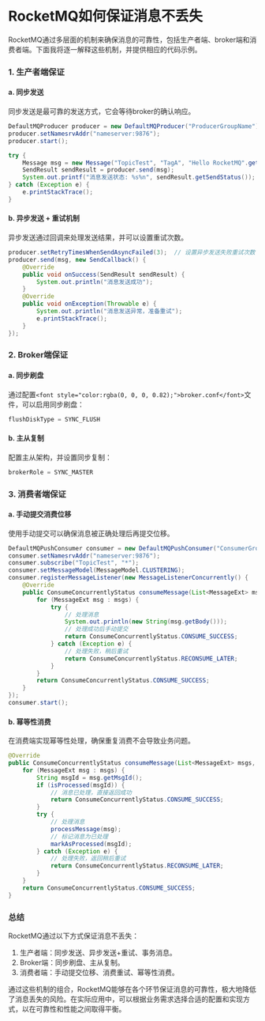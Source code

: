 # RocketMQ如何保证消息不丢失

<font style="color:rgba(0, 0, 0, 0.82);">RocketMQ通过多层面的机制来确保消息的可靠性，包括生产者端、broker端和消费者端。下面我将逐一解释这些机制，并提供相应的代码示例。</font>

### <font style="color:rgba(0, 0, 0, 0.82);">1. 生产者端保证</font>
#### <font style="color:rgba(0, 0, 0, 0.82);">a. 同步发送</font>
<font style="color:rgba(0, 0, 0, 0.82);">同步发送是最可靠的发送方式，它会等待broker的确认响应。</font>

```java
DefaultMQProducer producer = new DefaultMQProducer("ProducerGroupName");  
producer.setNamesrvAddr("nameserver:9876");  
producer.start();  

try {  
    Message msg = new Message("TopicTest", "TagA", "Hello RocketMQ".getBytes(RemotingHelper.DEFAULT_CHARSET));  
    SendResult sendResult = producer.send(msg);  
    System.out.printf("消息发送状态: %s%n", sendResult.getSendStatus());  
} catch (Exception e) {  
    e.printStackTrace();  
}
```

#### <font style="color:rgba(0, 0, 0, 0.82);">b. 异步发送 + 重试机制</font>
<font style="color:rgba(0, 0, 0, 0.82);">异步发送通过回调来处理发送结果，并可以设置重试次数。</font>

```java
producer.setRetryTimesWhenSendAsyncFailed(3);  // 设置异步发送失败重试次数  
producer.send(msg, new SendCallback() {  
    @Override  
    public void onSuccess(SendResult sendResult) {  
        System.out.println("消息发送成功");  
    }  
    @Override  
    public void onException(Throwable e) {  
        System.out.println("消息发送异常，准备重试");  
        e.printStackTrace();  
    }  
});
```

### <font style="color:rgba(0, 0, 0, 0.82);">2. Broker端保证</font>
#### <font style="color:rgba(0, 0, 0, 0.82);">a. 同步刷盘</font>
<font style="color:rgba(0, 0, 0, 0.82);">通过配置</font>`<font style="color:rgba(0, 0, 0, 0.82);">broker.conf</font>`<font style="color:rgba(0, 0, 0, 0.82);">文件，可以启用同步刷盘：</font>

```java
flushDiskType = SYNC_FLUSH
```

#### <font style="color:rgba(0, 0, 0, 0.82);">b. 主从复制</font>
<font style="color:rgba(0, 0, 0, 0.82);">配置主从架构，并设置同步复制：</font>

```java
brokerRole = SYNC_MASTER  
```

### <font style="color:rgba(0, 0, 0, 0.82);">3. 消费者端保证</font>
#### <font style="color:rgba(0, 0, 0, 0.82);">a. 手动提交消费位移</font>
<font style="color:rgba(0, 0, 0, 0.82);">使用手动提交可以确保消息被正确处理后再提交位移。</font>

```java
DefaultMQPushConsumer consumer = new DefaultMQPushConsumer("ConsumerGroupName");  
consumer.setNamesrvAddr("nameserver:9876");  
consumer.subscribe("TopicTest", "*");  
consumer.setMessageModel(MessageModel.CLUSTERING);  
consumer.registerMessageListener(new MessageListenerConcurrently() {  
    @Override  
    public ConsumeConcurrentlyStatus consumeMessage(List<MessageExt> msgs, ConsumeConcurrentlyContext context) {  
        for (MessageExt msg : msgs) {  
            try {  
                // 处理消息  
                System.out.println(new String(msg.getBody()));  
                // 处理成功后手动提交  
                return ConsumeConcurrentlyStatus.CONSUME_SUCCESS;  
            } catch (Exception e) {  
                // 处理失败，稍后重试  
                return ConsumeConcurrentlyStatus.RECONSUME_LATER;  
            }  
        }  
        return ConsumeConcurrentlyStatus.CONSUME_SUCCESS;  
    }  
});  
consumer.start();
```

#### <font style="color:rgba(0, 0, 0, 0.82);">b. 幂等性消费</font>
<font style="color:rgba(0, 0, 0, 0.82);">在消费端实现幂等性处理，确保重复消费不会导致业务问题。</font>

```java
@Override  
public ConsumeConcurrentlyStatus consumeMessage(List<MessageExt> msgs, ConsumeConcurrentlyContext context) {  
    for (MessageExt msg : msgs) {  
        String msgId = msg.getMsgId();  
        if (isProcessed(msgId)) {  
            // 消息已处理，直接返回成功  
            return ConsumeConcurrentlyStatus.CONSUME_SUCCESS;  
        }  
        try {  
            // 处理消息  
            processMessage(msg);  
            // 标记消息为已处理  
            markAsProcessed(msgId);  
        } catch (Exception e) {  
            // 处理失败，返回稍后重试  
            return ConsumeConcurrentlyStatus.RECONSUME_LATER;  
        }  
    }  
    return ConsumeConcurrentlyStatus.CONSUME_SUCCESS;  
}
```

### <font style="color:rgba(0, 0, 0, 0.82);">总结</font>
<font style="color:rgba(0, 0, 0, 0.82);">RocketMQ通过以下方式保证消息不丢失：</font>

1. <font style="color:rgba(0, 0, 0, 0.82);">生产者端：同步发送、异步发送+重试、事务消息。</font>
2. <font style="color:rgba(0, 0, 0, 0.82);">Broker端：同步刷盘、主从复制。</font>
3. <font style="color:rgba(0, 0, 0, 0.82);">消费者端：手动提交位移、消费重试、幂等性消费。</font>

<font style="color:rgba(0, 0, 0, 0.82);">通过这些机制的组合，RocketMQ能够在各个环节保证消息的可靠性，极大地降低了消息丢失的风险。在实际应用中，可以根据业务需求选择合适的配置和实现方式，以在可靠性和性能之间取得平衡。</font>

